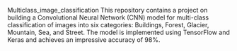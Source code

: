 Multiclass_image_classification
This repository contains a project on building a Convolutional Neural Network (CNN) model for multi-class classification of images into six categories: Buildings, Forest, Glacier, Mountain, Sea, and Street. The model is implemented using TensorFlow and Keras and achieves an impressive accuracy of 98%.
